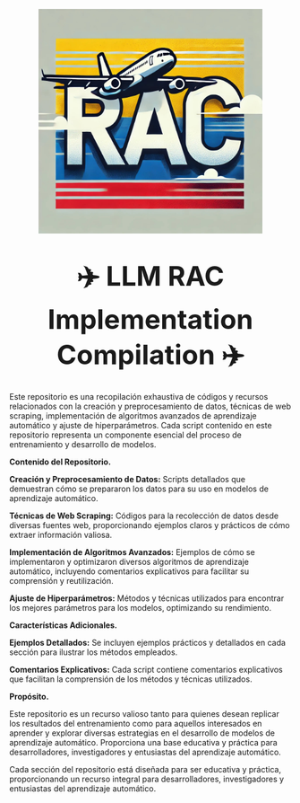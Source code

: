 <p align="center">
    <img src="https://github.com/BlitzKriegM/C-digos-Proyecto/blob/db698ce9531b53cf61bad73030c0711552ae8483/WhatsApp%20Image%202024-06-24%20at%2011.27.31.jpeg" width="400" style="max-width:100%;">
</p>

<h1 align="center">
    <span style="font-size: 48px;">✈️ LLM RAC Implementation Compilation ✈️</span>
</h1>



Este repositorio es una recopilación exhaustiva de códigos y recursos relacionados con la creación y preprocesamiento de datos, técnicas de web scraping, implementación de algoritmos avanzados de aprendizaje automático y ajuste de hiperparámetros. Cada script contenido en este repositorio representa un componente esencial del proceso de entrenamiento y desarrollo de modelos.

**Contenido del Repositorio.**

**Creación y Preprocesamiento de Datos:** Scripts detallados que demuestran cómo se prepararon los datos para su uso en modelos de aprendizaje automático.

**Técnicas de Web Scraping:** Códigos para la recolección de datos desde diversas fuentes web, proporcionando ejemplos claros y prácticos de cómo extraer información valiosa.

**Implementación de Algoritmos Avanzados:** Ejemplos de cómo se implementaron y optimizaron diversos algoritmos de aprendizaje automático, incluyendo comentarios explicativos para facilitar su comprensión y reutilización.

**Ajuste de Hiperparámetros:** Métodos y técnicas utilizados para encontrar los mejores parámetros para los modelos, optimizando su rendimiento.

**Características Adicionales.**

**Ejemplos Detallados:** Se incluyen ejemplos prácticos y detallados en cada sección para ilustrar los métodos empleados.

**Comentarios Explicativos:** Cada script contiene comentarios explicativos que facilitan la comprensión de los métodos y técnicas utilizados.

**Propósito.**

Este repositorio es un recurso valioso tanto para quienes desean replicar los resultados del entrenamiento como para aquellos interesados en aprender y explorar diversas estrategias en el desarrollo de modelos de aprendizaje automático. Proporciona una base educativa y práctica para desarrolladores, investigadores y entusiastas del aprendizaje automático.

Cada sección del repositorio está diseñada para ser educativa y práctica, proporcionando un recurso integral para desarrolladores, investigadores y entusiastas del aprendizaje automático.
</div>
